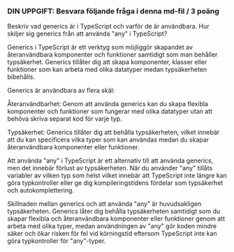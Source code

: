 ### DIN UPPGIFT: Besvara följande fråga i denna md-fil / 3 poäng

Beskriv vad generics är i TypeScript och varför de är användbara.
Hur skiljer sig generics från att använda "any" i TypeScript?

Generics i TypeScript är ett verktyg som möjliggör skapandet av återanvändbara komponenter och funktioner samtidigt som man behåller typsäkerhet. Generics tillåter dig att skapa komponenter, klasser eller funktioner som kan arbeta med olika datatyper medan typsäkerheten bibehålls.

Generics är användbara av flera skäl:

Återanvändbarhet: Genom att använda generics kan du skapa flexibla komponenter och funktioner som fungerar med olika datatyper utan att behöva skriva separat kod för varje typ.

Typsäkerhet: Generics tillåter dig att behålla typsäkerheten, vilket innebär att du kan specificera vilka typer som kan användas medan du skapar återanvändbara komponenter eller funktioner.

Att använda "any" i TypeScript är ett alternativ till att använda generics, men det innebär förlust av typsäkerheten. När du använder "any" tillåts variabler av vilken typ som helst vilket innebär att TypeScript inte längre kan göra typkontroller eller ge dig kompileringstidens fördelar som typsäkerhet och autokomplettering.

Skillnaden mellan generics och att använda "any" är huvudsakligen typsäkerheten. Generics låter dig behålla typsäkerheten samtidigt som du skapar flexibla och återanvändbara komponenter eller funktioner genom att arbeta med olika typer, medan användningen av "any" gör koden mindre säker och ökar risken för fel vid körningstid eftersom TypeScript inte kan göra typkontroller för "any"-typer.